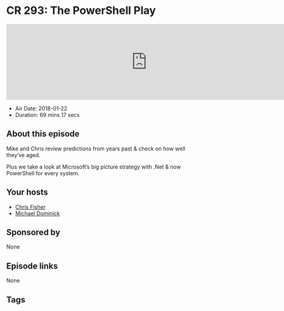 # CR 293: The PowerShell Play

<iframe src="https://player.fireside.fm/v2/MLf2ZzhC+i7167JD3?theme=dark" width="740" height="200" frameborder="0" scrolling="no"></iframe>

* Air Date: 2018-01-22
* Duration: 69 mins 17 secs

## About this episode

Mike and Chris review predictions from years past & check on how well they’ve aged.

Plus we take a look at Microsoft’s big picture strategy with .Net & now PowerShell for every system.

## Your hosts
* [Chris Fisher](https://coder.show/hosts/chrislas)
* [Michael Dominick](https://coder.show/hosts/michael)

## Sponsored by

None



## Episode links

None



## Tags

